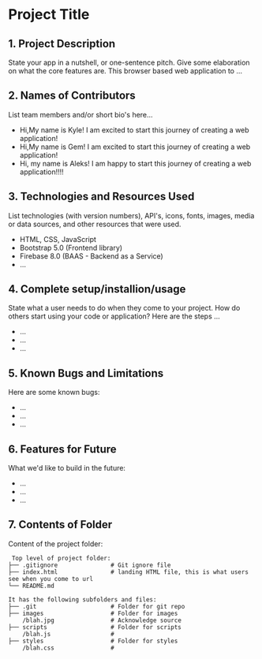# Project Title

## 1. Project Description
State your app in a nutshell, or one-sentence pitch. Give some elaboration on what the core features are.
This browser based web application to ...

## 2. Names of Contributors
List team members and/or short bio's here...
* Hi,My name is Kyle! I am excited to start this journey of creating a web application!
* Hi,My name is Gem! I am excited to start this journey of creating a web application!
* Hi, my name is Aleks! I am happy to start this journey of creating a web application!!!!

## 3. Technologies and Resources Used
List technologies (with version numbers), API's, icons, fonts, images, media or data sources, and other resources that were used.
* HTML, CSS, JavaScript
* Bootstrap 5.0 (Frontend library)
* Firebase 8.0 (BAAS - Backend as a Service)
* ...

## 4. Complete setup/installion/usage
State what a user needs to do when they come to your project.  How do others start using your code or application?
Here are the steps ...
* ...
* ...
* ...

## 5. Known Bugs and Limitations
Here are some known bugs:
* ...
* ...
* ...

## 6. Features for Future
What we'd like to build in the future:
* ...
* ...
* ...

## 7. Contents of Folder
Content of the project folder:

```
 Top level of project folder:
├── .gitignore               # Git ignore file
├── index.html               # landing HTML file, this is what users see when you come to url
└── README.md

It has the following subfolders and files:
├── .git                     # Folder for git repo
├── images                   # Folder for images
    /blah.jpg                # Acknowledge source
├── scripts                  # Folder for scripts
    /blah.js                 #
├── styles                   # Folder for styles
    /blah.css                #



```


